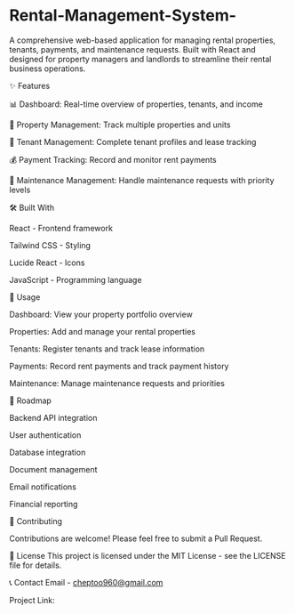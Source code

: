 # Rental-Management-System-
A comprehensive web-based application for managing rental properties, tenants, payments, and maintenance requests. Built with React and designed for property managers and landlords to streamline their rental business operations.

✨ Features

📊 Dashboard: Real-time overview of properties, tenants, and income

🏢 Property Management: Track multiple properties and units

👥 Tenant Management: Complete tenant profiles and lease tracking

💰 Payment Tracking: Record and monitor rent payments

🔧 Maintenance Management: Handle maintenance requests with priority levels


🛠️ Built With

React - Frontend framework

Tailwind CSS - Styling

Lucide React - Icons

JavaScript - Programming language

📱 Usage

Dashboard: View your property portfolio overview

Properties: Add and manage your rental properties

Tenants: Register tenants and track lease information

Payments: Record rent payments and track payment history

Maintenance: Manage maintenance requests and priorities

🔮 Roadmap

 Backend API integration
 
 User authentication
 
 Database integration
 
 Document management
 
 Email notifications
 
 Financial reporting

🤝 Contributing

Contributions are welcome! Please feel free to submit a Pull Request.

📄 License
This project is licensed under the MIT License - see the LICENSE file for details.

📞 Contact
Email - cheptoo960@gmail.com

Project Link: 
